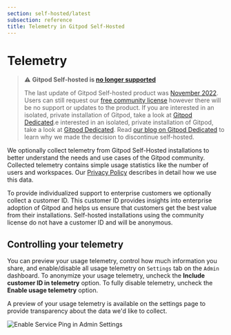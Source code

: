 ```yaml
---
section: self-hosted/latest
subsection: reference
title: Telemetry in Gitpod Self-Hosted
---
```


<script context="module">
  export const prerender = true;
</script>

# Telemetry

> ⚠️ **Gitpod Self-hosted is [no longer supported](/blog/introducing-gitpod-dedicated)**
>
> The last update of Gitpod Self-hosted product was [November 2022](/changelog/november-self-hosted-release). Users can still request our [free community license](/community-license) however there will be no support or updates to the product. If you are interested in an isolated, private installation of Gitpod, take a look at [Gitpod Dedicated](/dedicated).e interested in an isolated, private installation of Gitpod, take a look at [Gitpod Dedicated](/dedicated).
> Read [our blog on Gitpod Dedicated](/blog/introducing-gitpod-dedicated) to learn why we made the decision to discontinue self-hosted.

We optionally collect telemetry from Gitpod Self-Hosted installations to better understand the needs and use cases of the Gitpod community. Collected telemetry contains simple usage statistics like the number of users and workspaces. Our [Privacy Policy](https://www.gitpod.io/privacy) describes in detail how we use this data.

To provide individualized support to enterprise customers we optionally collect a customer ID. This customer ID provides insights into enterprise adoption of Gitpod and helps us ensure that customers get the best value from their installations. Self-hosted installations using the community license do not have a customer ID and will be anonymous.

## Controlling your telemetry

You can preview your usage telemetry, control how much information you share, and enable/disable all usage telemetry on `Settings` tab on the `Admin` dashboard. To anonymize your usage telemetry, uncheck the **Include customer ID in telemetry** option. To fully disable telemetry, uncheck the **Enable usage telemetry** option.

A preview of your usage telemetry is available on the settings page to provide transparency about the data we'd like to collect.

![Enable Service Ping in Admin Settings](../../../static/images/docs/self-hosted/telemetry-setting.png)
